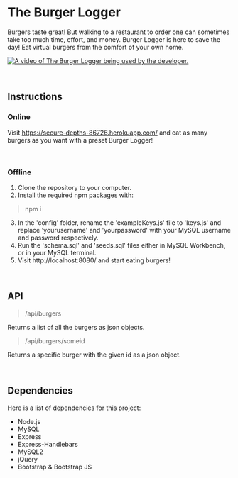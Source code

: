 # The Burger Logger

Burgers taste great! But walking to a restaurant to order one can sometimes take too much time, effort, and money. Burger Logger is here to save the day! Eat virtual burgers from the comfort of your own home.

[![A video of The Burger Logger being used by the developer.](https://img.youtube.com/vi/ND4lxZeycQY/0.jpg)](https://www.youtube.com/watch?v=ND4lxZeycQY)

<br>

<h2>Instructions</h2>

<h3>Online</h3>

Visit https://secure-depths-86726.herokuapp.com/ and eat as many burgers as you want with a preset Burger Logger!

<br>

<h3>Offline</h3>

1. Clone the repository to your computer.
2. Install the required npm packages with:

> npm i

3. In the 'config' folder, rename the 'exampleKeys.js' file to 'keys.js' and replace 'yourusername' and 'yourpassword' with your MySQL username and password respectively.
4. Run the 'schema.sql' and 'seeds.sql' files either in MySQL Workbench, or in your MySQL terminal.
5. Visit http://localhost:8080/ and start eating burgers!

<br>

<h2>API</h2>

> /api/burgers

Returns a list of all the burgers as json objects.

> /api/burgers/someid

Returns a specific burger with the given id as a json object.

<br>

<h2>Dependencies</h2>

Here is a list of dependencies for this project:

* Node.js
* MySQL
* Express
* Express-Handlebars
* MySQL2
* jQuery
* Bootstrap & Bootstrap JS